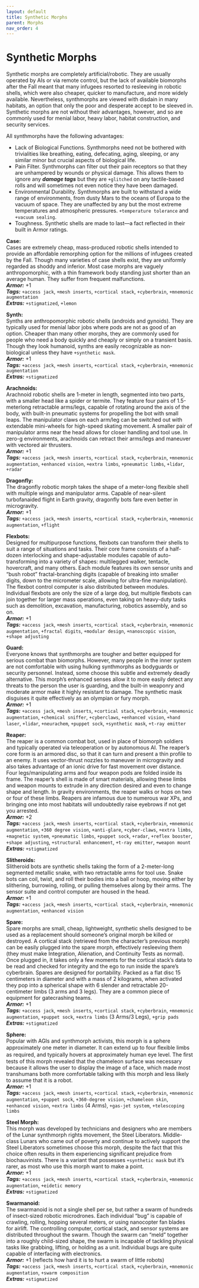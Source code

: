 ```yaml
---
layout: default
title: Synthetic Morphs
parent: Morphs
nav_order: 4
---
```


# Synthetic Morphs

Synthetic morphs are completely artificial/robotic. They are usually operated by AIs or via remote control, but the lack of available biomorphs after the Fall meant that many infugees resorted to resleeving in robotic shells, which were also cheaper, quicker to manufacture, and more widely available. Nevertheless, synthmorphs are viewed with disdain in many habitats, an option that only the poor and desperate accept to be sleeved in. Synthetic morphs are not without their advantages, however, and so are commonly used for menial labor, heavy labor, habitat construction, and security services.

All synthmorphs have the following advantages:

- Lack of Biological Functions. Synthmorphs need not be bothered with trivialities like breathing, eating, defecating, aging, sleeping, or any similar minor but crucial aspects of biological life.
- Pain Filter. Synthmorphs can filter out their pain receptors so that they are unhampered by wounds or physical damage. This allows them to ignore any **_damage tags_** but they are `+glitched` on any tactile-based rolls and will sometimes not even notice they have been damaged.
- Environmental Durability. Synthmorphs are built to withstand a wide range of environments, from dusty Mars to the oceans of Europa to the vacuum of space. They are unaffected by any but the most extreme temperatures and atmospheric pressures. `+temperature tolerance` and `+vacuum sealing`.
- Toughness. Synthetic shells are made to last—a fact reflected in their built in Armor ratings.

**Case:**  
Cases are extremely cheap, mass-produced robotic shells intended to provide an affordable remorphing option for the millions of infugees created by the Fall. Though many varieties of case shells exist, they are uniformly regarded as shoddy and inferior. Most case morphs are vaguely anthropomorphic, with a thin framework body standing just shorter than an average human. They suffer from frequent malfunctions.  
**_Armor:_** +1  
**_Tags:_** `+access jack`, `+mesh inserts`, `+cortical stack`, `+cyberbrain`, `+mnemonic augmentation`  
**_Extras:_** `+stigmatized`, `+lemon`

**Synth:**  
Synths are anthropomorphic robotic shells (androids and gynoids). They are typically used for menial labor jobs where pods are not as good of an option. Cheaper than many other morphs, they are commonly used for people who need a body quickly and cheaply or simply on a transient basis. Though they look humanoid, synths are easily recognizable as non-biological unless they have `+synthetic mask`.  
**_Armor:_** +1  
**_Tags:_** `+access jack`, `+mesh inserts`, `+cortical stack`, `+cyberbrain`, `+mnemonic augmentation`  
**_Extras:_** `+stigmatized`

**Arachnoids:**  
Arachnoid robotic shells are 1-meter in length, segmented into two parts, with a smaller head like a spider or termite. They feature four pairs of 1.5-meterlong retractable arms/legs, capable of rotating around the axis of the body, with built-in pneumatic systems for propelling the bot with small leaps. The manipulator claws on each arm/leg can be switched out with extendable mini-wheels for high-speed skating movement. A smaller pair of manipulator arms near the head allows for closer handling and tool use. In zero-g environments, arachnoids can retract their arms/legs and maneuver with vectored air thrusters.  
**_Armor:_** +1  
**_Tags:_** `+access jack`, `+mesh inserts`, `+cortical stack`, `+cyberbrain`, `+mnemonic augmentation`, `+enhanced vision`, `+extra limbs`, `+pneumatic limbs`, `+lidar`, `+radar`

**Dragonfly:**  
The dragonfly robotic morph takes the shape of a meter-long flexible shell with multiple wings and manipulator arms. Capable of near-silent turbofanaided flight in Earth gravity, dragonfly bots fare even better in microgravity.  
**_Armor:_** +1  
**_Tags:_** `+access jack`, `+mesh inserts`, `+cortical stack`, `+cyberbrain`, `+mnemonic augmentation`, `+flight`

**Flexbots:**  
Designed for multipurpose functions, flexbots can transform their shells to suit a range of situations and tasks. Their core frame consists of a half-dozen interlocking and shape-adjustable modules capable of auto-transforming into a variety of shapes: multilegged walker, tentacle, hovercraft, and many others. Each module features its own sensor units and “bush robot” fractal-branching digits (capable of breaking into smaller digits, down to the micrometer scale, allowing for ultra-fine manipulation). The flexbot control computer is also distributed between modules. Individual flexbots are only the size of a large dog, but multiple flexbots can join together for larger mass operations, even taking on heavy-duty tasks such as demolition, excavation, manufacturing, robotics assembly, and so on.  
**_Armor:_** +1  
**_Tags:_** `+access jack`, `+mesh inserts`, `+cortical stack`, `+cyberbrain`, `+mnemonic augmentation`, `+fractal digits`, `+modular design`, `+nanoscopic vision`, `+shape adjusting`

**Guard:**  
Everyone knows that synthmorphs are tougher and better equipped for serious combat than biomorphs. However, many people in the inner system are not comfortable with using hulking synthmorphs as bodyguards or security personnel. Instead, some choose this subtle and extremely deadly alternative. This morph’s enhanced senses allow it to more easily detect any threats to the person the user is guarding, and the built-in weaponry and moderate armor make it highly resistant to damage. The synthetic mask disguises it quite effectively as an olympian or fury morph.  
**_Armor:_** +1  
**_Tags:_** `+access jack`, `+mesh inserts`, `+cortical stack`, `+cyberbrain`, `+mnemonic augmentation`, `+chemical sniffer`, `+cyberclaws`, `+enhanced vision`, `+hand laser`, `+lidar`, `+neurachem`, `+puppet sock`, `+synthetic mask`, `+t-ray emitter`

**Reaper:**  
The reaper is a common combat bot, used in place of biomorph soldiers and typically operated via teleoperation or by autonomous AI. The reaper’s core form is an armored disc, so that it can turn and present a thin profile to an enemy. It uses vector-thrust nozzles to maneuver in microgravity and also takes advantage of an ionic drive for fast movement over distance. Four legs/manipulating arms and four weapon pods are folded inside its frame. The reaper’s shell is made of smart materials, allowing these limbs and weapon mounts to extrude in any direction desired and even to change shape and length. In gravity environments, the reaper walks or hops on two or four of these limbs. Reapers are infamous due to numerous war XPs, and bringing one into most habitats will undoubtedly raise eyebrows if not get you arrested.  
**_Armor:_** +2  
**_Tags:_** `+access jack`, `+mesh inserts`, `+cortical stack`, `+cyberbrain`, `+mnemonic augmentation`, `+360 degree vision`, `+anti-glare`, `+cyber-claws`, `+extra limbs`, `+magnetic system`, `+pneumatic limbs`, `+puppet sock`, `+radar`, `+reflex booster`, `+shape adjusting`, `+structural enhancement`, `+t-ray emitter`, `+weapon mount`  
**_Extras:_** `+stigmatized`

**Slitheroids:**  
Slitheroid bots are synthetic shells taking the form of a 2-meter-long segmented metallic snake, with two retractable arms for tool use. Snake bots can coil, twist, and roll their bodies into a ball or hoop, moving either by slithering, burrowing, rolling, or pulling themselves along by their arms. The sensor suite and control computer are housed in the head.  
**_Armor:_** +1  
**_Tags:_** `+access jack`, `+mesh inserts`, `+cortical stack`, `+cyberbrain`, `+mnemonic augmentation`, `+enhanced vision`

**Spare:**  
Spare morphs are small, cheap, lightweight, synthetic shells designed to be used as a replacement should someone’s original morph be killed or destroyed. A cortical stack (retrieved from the character’s previous morph) can be easily plugged into the spare morph, effectively resleeving them (they must make Integration, Alienation, and Continuity Tests as normal). Once plugged in, it takes only a few moments for the cortical stack’s data to be read and checked for integrity and the ego to run inside the spare’s cyberbrain. Spares are designed for portability. Packed as a flat disc 15 centimeters in diameter and with a mass of 2 kilograms, when activated they pop into a spherical shape with 6 slender and retractable 20-centimeter limbs (3 arms and 3 legs). They are a common piece of equipment for gatecrashing teams.  
**_Armor:_** +1  
**_Tags:_** `+access jack`, `+mesh inserts`, `+cortical stack`, `+cyberbrain`, `+mnemonic augmentation`, `+puppet sock`, `+extra limbs` (3 Arms/3 Legs), `+grip pads`  
**_Extras:_** `+stigmatized`

**Sphere:**  
Popular with AGIs and synthmorph activists, this morph is a sphere approximately one meter in diameter. It can extend up to four ﬂexible limbs as required, and typically hovers at approximately human eye level. The ﬁrst tests of this morph revealed that the chameleon surface was necessary because it allows the user to display the image of a face, which made most transhumans both more comfortable talking with this morph and less likely to assume that it is a robot.  
**_Armor:_** +1  
**_Tags:_** `+access jack`, `+mesh inserts`, `+cortical stack`, `+cyberbrain`, `+mnemonic augmentation`, `+puppet sock`, `+360-degree vision`, `+chameleon skin`, `+enhanced vision`, `+extra limbs` (4 Arms), `+gas-jet system`, `+telescoping limbs`

**Steel Morph:**  
This morph was developed by technicians and designers who are members of the Lunar synthmorph rights movement, the Steel Liberators. Middle-class Lunars who came out of poverty and continue to actively support the Steel Liberators sometimes choose this morph, despite the fact that this choice often results in them experiencing significant prejudice from biochauvinists. There is a variant that possesses `+synthetic mask` but it’s rarer, as most who use this morph want to make a point.  
**_Armor:_** +1  
**_Tags:_** `+access jack`, `+mesh inserts`, `+cortical stack`, `+cyberbrain`, `+mnemonic augmentation`, `+eidetic memory`  
**_Extras:_** `+stigmatized`

**Swarmanoid:**  
The swarmanoid is not a single shell per se, but rather a swarm of hundreds of insect-sized robotic microdrones. Each individual “bug” is capable of crawling, rolling, hopping several meters, or using nanocopter fan blades for airlift. The controlling computer, cortical stack, and sensor systems are distributed throughout the swarm. Though the swarm can “meld” together into a roughly child-sized shape, the swarm is incapable of tackling physical tasks like grabbing, lifting, or holding as a unit. Individual bugs are quite capable of interfacing with electronics.  
**_Armor:_** +1 (reflects how hard it is to hurt a swarm of little robots)  
**_Tags:_** `+access jack`, `+mesh inserts`, `+cortical stack`, `+cyberbrain`, `+mnemonic augmentation`, `+swarm composition`  
**_Extras:_** `+stigmatized`
